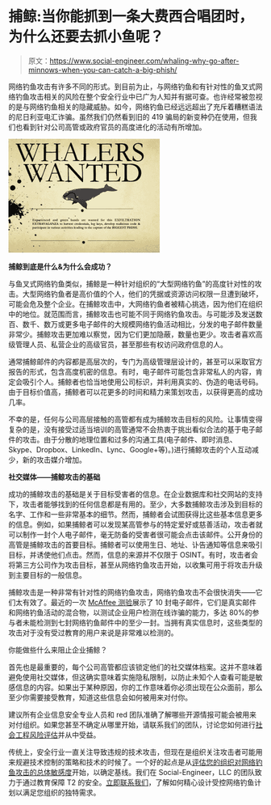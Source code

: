 # 捕鲸:当你能抓到一条大费西合唱团时，为什么还要去抓小鱼呢？

> 原文：<https://www.social-engineer.com/whaling-why-go-after-minnows-when-you-can-catch-a-big-phish/>

网络钓鱼攻击有许多不同的形式。到目前为止，与网络钓鱼和有针对性的鱼叉式网络钓鱼攻击相关的风险在整个安全行业中已广为人知并有据可查。也许经常被忽视的是与网络钓鱼相关的隐藏威胁。如今，网络钓鱼已经远远超出了充斥着糟糕语法的尼日利亚电汇诈骗。虽然我们仍然看到旧的 419 骗局的新变种仍在使用，但我们也看到针对公司高管或政府官员的高度进化的活动有所增加。

[![whalers- wanted](img/2b4cdc593a9b5b220626c16c19963d58.png)](https://www.social-engineer.com/wp-content/uploads/2015/03/whalers-wanted.png)

**捕鲸到底是什么&为什么会成功？**

与鱼叉式网络钓鱼类似，捕鲸是一种针对组织的“大型网络钓鱼”的高度针对性的攻击。大型网络钓鱼者是高价值的个人，他们的凭据或资源访问权限一旦遭到破坏，可能会危及整个企业。在捕鲸攻击中，大网络钓鱼者被精心挑选，因为他们在组织中的地位。就范围而言，捕鲸攻击也可能不同于网络钓鱼攻击。与可能涉及发送数百、数千、数万或更多电子邮件的大规模网络钓鱼活动相比，分发的电子邮件数量非常少。捕鲸攻击更加难以察觉，因为它们更加隐蔽，数量也更少。攻击者喜欢高级管理人员、私营企业的高级官员，甚至那些有权访问政府信息的人。

通常捕鲸邮件的内容都是高层次的，专门为高级管理层设计的，甚至可以采取官方报告的形式，包含高度机密的信息。有时，电子邮件可能包含非常私人的内容，肯定会吸引个人。捕鲸者也恰当地使用公司标识，并利用真实的、伪造的电话号码。由于目标价值高，捕鲸者可以花更多的时间和精力来策划攻击，以获得更高的成功几率。

不幸的是，任何与公司高层接触的高管都有成为捕鲸攻击目标的风险。让事情变得复杂的是，没有接受过适当培训的高管通常不会热衷于挑出看似合法的基于电子邮件的攻击。由于分散的地理位置和过多的沟通工具(电子邮件、即时消息、Skype、Dropbox、LinkedIn、Lync、Google+等)。)进行捕鲸攻击的个人互动减少，新的攻击媒介增加。

**社交媒体——捕鲸攻击的基础**

成功的捕鲸攻击的基础是关于目标受害者的信息。在企业数据库和社交网站的支持下，攻击者能够找到的任何信息都是有用的。至少，大多数捕鲸攻击涉及到目标的名字、工作和一些非常基本的细节。然而，捕鲸者会试图获得比这些基本信息更多的信息。例如，如果捕鲸者可以发现某高管参与的特定爱好或慈善活动，攻击者就可以制作一封个人电子邮件，毫无防备的受害者很可能会点击该邮件。公开身份的高管是捕鲸攻击的首要目标。捕鲸者可以使用生日、地址、讣告通知等信息来吸引目标，并诱使他们点击。然而，信息的来源并不仅限于 OSINT。有时，攻击者会将第三方公司作为攻击目标，甚至从网络钓鱼攻击开始，以收集可用于将攻击升级到主要目标的一般信息。

捕鲸攻击是一种非常有针对性的网络钓鱼攻击，网络钓鱼攻击不会很快消失——它们太有效了。最近的一次 [McAffee 测验](https://phishingquiz.mcafee.com/)展示了 10 封电子邮件，它们是真实邮件和网络钓鱼活动的混合物，以测试企业用户检测在线诈骗的能力，多达 80%的参与者未能检测到七封网络钓鱼邮件中的至少一封。当拥有真实信息时，这些类型的攻击对于没有受过教育的用户来说是非常难以检测的。

你能做些什么来阻止企业捕鲸？

首先也是最重要的，每个公司高管都应该锁定他们的社交媒体档案。这并不意味着避免使用社交媒体，但这确实意味着实施隐私限制，以防止未知个人查看可能是敏感信息的内容。如果出于某种原因，你的工作意味着你必须出现在公众面前，那么至少你需要接受教育，知道这些信息会如何被用来对付你。

建议所有企业信息安全专业人员和 red 团队准确了解哪些开源情报可能会被用来对付组织。如果您甚至不确定从哪里开始，请联系我们的团队，讨论您如何进行[社会工程风险评估](https://www.social-engineer.com/social-engineering-risk-assessment/)并从中受益。

传统上，安全行业一直关注导致违规的技术攻击，但现在是组织关注攻击者可能用来规避技术控制的策略和技术的时候了。一个好的起点是从[评估您的组织对网络钓鱼攻击的总体敏感度](https://www.social-engineer.com/phishing-as-a-service-phaas/)开始，以确定基线。我们在 Social-Engineer，LLC 的团队致力于通过教育保障 T2 的安全。[立即联系我们](/cdn-cgi/l/email-protection#391c0b0950575f56794a565a505855145c575e50575c5c4b175a5654)，了解如何精心设计受控网络钓鱼计划以满足您组织的独特需求。